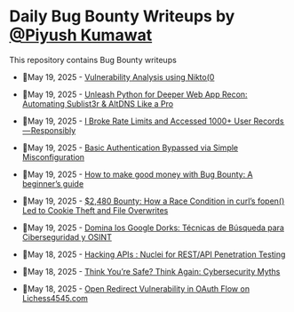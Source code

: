 # Daily Bug Bounty Writeups by [@Piyush Kumawat](https://twitter.com/piyush_supiy) 
This repository contains Bug Bounty writeups

<!-- BLOG-POST-LIST:START -->
 - 💯May 19, 2025 - [Vulnerability Analysis using Nikto&lpar;0](https://medium.com/@anandrishav2228/vulnerability-analysis-using-nikto-0-4cb6745f8932?source=rss------bug_bounty-5) 

 - 💯May 19, 2025 - [Unleash Python for Deeper Web App Recon: Automating Sublist3r &amp; AltDNS Like a Pro](https://medium.com/@jensbeckerdev/unleash-python-for-deeper-web-app-recon-automating-sublist3r-altdns-like-a-pro-93509a0a4dc3?source=rss------bug_bounty-5) 

 - 💯May 19, 2025 - [I Broke Rate Limits and Accessed 1000+ User Records — Responsibly](https://infosecwriteups.com/i-broke-rate-limits-and-accessed-1000-user-records-responsibly-8c45f20729ba?source=rss------bug_bounty-5) 

 - 💯May 19, 2025 - [Basic Authentication Bypassed via Simple Misconfiguration](https://m7moudx22.medium.com/basic-authentication-bypassed-via-simple-misconfiguration-6a19002aef4f?source=rss------bug_bounty-5) 

 - 💯May 19, 2025 - [How to make good money with Bug Bounty: A beginner’s guide](https://osintteam.blog/how-to-make-good-money-with-bug-bounty-a-beginners-guide-0c91e9198f2b?source=rss------bug_bounty-5) 

 - 💯May 19, 2025 - [$2,480 Bounty: How a Race Condition in curl’s fopen&lpar;&rpar; Led to Cookie Theft and File Overwrites](https://osintteam.blog/2-480-bounty-how-a-race-condition-in-curls-fopen-led-to-cookie-theft-and-file-overwrites-1bdaab1a584c?source=rss------bug_bounty-5) 

 - 💯May 19, 2025 - [Domina los Google Dorks: Técnicas de Búsqueda para Ciberseguridad y OSINT](https://medium.com/@jpablo13/domina-los-google-dorks-t%C3%A9cnicas-de-b%C3%BAsqueda-para-ciberseguridad-y-osint-3206fe84f956?source=rss------bug_bounty-5) 

 - 💯May 18, 2025 - [Hacking APIs : Nuclei for REST/API Penetration Testing](https://iaraoz.medium.com/hacking-apis-nuclei-for-rest-api-penetration-testing-0b11bbd2eed5?source=rss------bug_bounty-5) 

 - 💯May 18, 2025 - [Think You’re Safe? Think Again: Cybersecurity Myths](https://medium.com/meetcyber/think-youre-safe-think-again-cybersecurity-myths-69090b7e7afa?source=rss------bug_bounty-5) 

 - 💯May 18, 2025 - [Open Redirect Vulnerability in OAuth Flow on Lichess4545.com](https://medium.com/@regan_temudo/open-redirect-vulnerability-in-oauth-flow-on-lichess4545-com-0e78c2d97397?source=rss------bug_bounty-5) 
<!-- BLOG-POST-LIST:END -->
